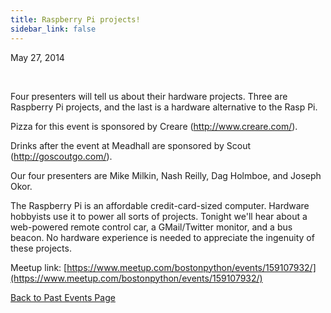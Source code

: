 ```yaml
---
title: Raspberry Pi projects!
sidebar_link: false
---
```


May 27, 2014


   

Four presenters will tell us about their hardware projects. Three are Raspberry Pi projects, and the last is a hardware alternative to the Rasp Pi.

Pizza for this event is sponsored by Creare (http://www.creare.com/).

Drinks after the event at Meadhall are sponsored by Scout (http://goscoutgo.com/).

Our four presenters are Mike Milkin, Nash Reilly, Dag Holmboe, and Joseph Okor.

The Raspberry Pi is an affordable credit-card-sized computer. Hardware hobbyists use it to power all sorts of projects. Tonight we'll hear about a web-powered remote control car, a GMail/Twitter monitor, and a bus beacon. No hardware experience is needed to appreciate the ingenuity of these projects.


Meetup link: [https://www.meetup.com/bostonpython/events/159107932/](https://www.meetup.com/bostonpython/events/159107932/)

[Back to Past Events Page](index.md)